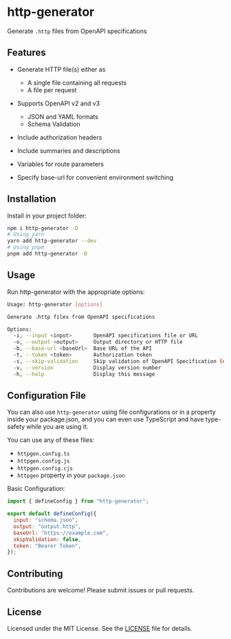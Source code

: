 # http-generator

Generate `.http` files from OpenAPI specifications

## Features

- Generate HTTP file(s) either as

  - A single file containing all requests
  - A file per request

- Supports OpenAPI v2 and v3

  - JSON and YAML formats
  - Schema Validation

- Include authorization headers
- Include summaries and descriptions
- Variables for route parameters
- Specify base-url for convenient environment switching

## Installation

Install in your project folder:

```bash
npm i http-generator -D
# Using yarn
yarn add http-generator --dev
# Using pnpm
pnpm add http-generator -D
```

## Usage

Run http-generator with the appropriate options:

```bash
Usage: http-generator [options]

Generate .http files from OpenAPI specifications

Options:
  -i, --input <input>       OpenAPI specifications file or URL
  -o, --output <output>     Output directory or HTTP file
  -b, --base-url <baseUrl>  Base URL of the API
  -t, --token <token>       Authorization token
  -s, --skip-validation     Skip validation of OpenAPI Specification (default: false)
  -v, --version             Display version number
  -h, --help                Display this message
```

## Configuration File

You can also use `http-generator` using file configurations or in a property inside your package.json, and you can even use TypeScript and have type-safety while you are using it.

You can use any of these files:

- `httpgen.config.ts`
- `httpgen.config.js`
- `httpgen.config.cjs`
- `httpgen` property in your `package.json`

Basic Configuration:

```js
import { defineConfig } from "http-generator";

export default defineConfig({
  input: "schema.json",
  output: "output.http",
  baseUrl: "https://example.com",
  skipValidation: false,
  token: "Bearer Token",
});
```

## Contributing

Contributions are welcome! Please submit issues or pull requests.

## License

Licensed under the MIT License. See the [LICENSE](LICENSE) file for details.
